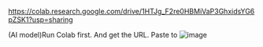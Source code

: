 https://colab.research.google.com/drive/1HTJg_F2re0HBMiVaP3GhxidsYG6pZSK1?usp=sharing

(AI model)Run Colab first. And get the URL.
Paste to
![image](https://github.com/user-attachments/assets/ce713677-69f0-4723-b5e7-7486e4476fae)

